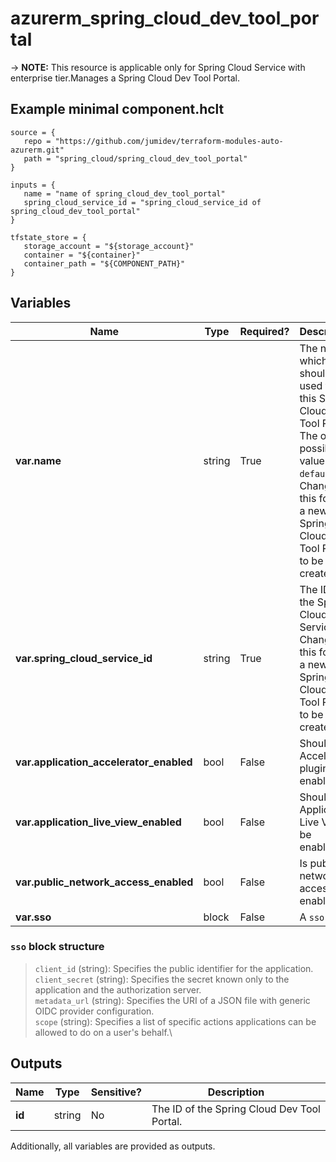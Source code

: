 # azurerm_spring_cloud_dev_tool_portal

-> **NOTE:** This resource is applicable only for Spring Cloud Service with enterprise tier.Manages a Spring Cloud Dev Tool Portal.

## Example minimal component.hclt

```hcl
source = {
   repo = "https://github.com/jumidev/terraform-modules-auto-azurerm.git" 
   path = "spring_cloud/spring_cloud_dev_tool_portal" 
}

inputs = {
   name = "name of spring_cloud_dev_tool_portal" 
   spring_cloud_service_id = "spring_cloud_service_id of spring_cloud_dev_tool_portal" 
}

tfstate_store = {
   storage_account = "${storage_account}" 
   container = "${container}" 
   container_path = "${COMPONENT_PATH}" 
}

```

## Variables

| Name | Type | Required? |  Description |
| ---- | ---- | --------- |  ----------- |
| **var.name** | string | True | The name which should be used for this Spring Cloud Dev Tool Portal. The only possible value is `default`. Changing this forces a new Spring Cloud Dev Tool Portal to be created. | 
| **var.spring_cloud_service_id** | string | True | The ID of the Spring Cloud Service. Changing this forces a new Spring Cloud Dev Tool Portal to be created. | 
| **var.application_accelerator_enabled** | bool | False | Should the Accelerator plugin be enabled? | 
| **var.application_live_view_enabled** | bool | False | Should the Application Live View be enabled? | 
| **var.public_network_access_enabled** | bool | False | Is public network access enabled? | 
| **var.sso** | block | False | A `sso` block. | 

### `sso` block structure

> `client_id` (string): Specifies the public identifier for the application.\
> `client_secret` (string): Specifies the secret known only to the application and the authorization server.\
> `metadata_url` (string): Specifies the URI of a JSON file with generic OIDC provider configuration.\
> `scope` (string): Specifies a list of specific actions applications can be allowed to do on a user's behalf.\



## Outputs

| Name | Type | Sensitive? | Description |
| ---- | ---- | --------- | --------- |
| **id** | string | No  | The ID of the Spring Cloud Dev Tool Portal. | 

Additionally, all variables are provided as outputs.
